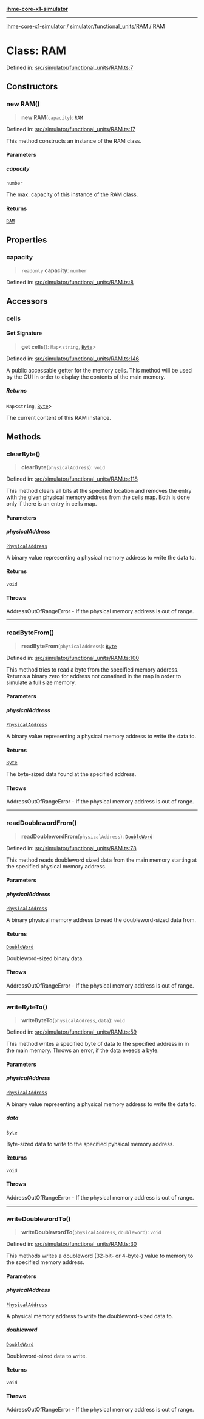 [**ihme-core-x1-simulator**](../../../../README.md)

***

[ihme-core-x1-simulator](../../../../modules.md) / [simulator/functional\_units/RAM](../README.md) / RAM

# Class: RAM

Defined in: [src/simulator/functional\_units/RAM.ts:7](https://github.com/ProgrammIt/CPU-Simulator/blob/5d337ac19330b661110818bd865328f41c53783f/src/simulator/functional_units/RAM.ts#L7)

## Constructors

### new RAM()

> **new RAM**(`capacity`): [`RAM`](RAM.md)

Defined in: [src/simulator/functional\_units/RAM.ts:17](https://github.com/ProgrammIt/CPU-Simulator/blob/5d337ac19330b661110818bd865328f41c53783f/src/simulator/functional_units/RAM.ts#L17)

This method constructs an instance of the RAM class.

#### Parameters

##### capacity

`number`

The max. capacity of this instance of the RAM class.

#### Returns

[`RAM`](RAM.md)

## Properties

### capacity

> `readonly` **capacity**: `number`

Defined in: [src/simulator/functional\_units/RAM.ts:8](https://github.com/ProgrammIt/CPU-Simulator/blob/5d337ac19330b661110818bd865328f41c53783f/src/simulator/functional_units/RAM.ts#L8)

## Accessors

### cells

#### Get Signature

> **get** **cells**(): `Map`\<`string`, [`Byte`](../../../../binary_types/Byte/classes/Byte.md)\>

Defined in: [src/simulator/functional\_units/RAM.ts:146](https://github.com/ProgrammIt/CPU-Simulator/blob/5d337ac19330b661110818bd865328f41c53783f/src/simulator/functional_units/RAM.ts#L146)

A public accessable getter for the memory cells.
This method will be used by the GUI in order to
display the contents of the main memory.

##### Returns

`Map`\<`string`, [`Byte`](../../../../binary_types/Byte/classes/Byte.md)\>

The current content of this RAM instance.

## Methods

### clearByte()

> **clearByte**(`physicalAddress`): `void`

Defined in: [src/simulator/functional\_units/RAM.ts:118](https://github.com/ProgrammIt/CPU-Simulator/blob/5d337ac19330b661110818bd865328f41c53783f/src/simulator/functional_units/RAM.ts#L118)

This method clears all bits at the specified location and removes the entry with the given physical memory
address from the cells map. Both is done only if there is an entry in cells map.

#### Parameters

##### physicalAddress

[`PhysicalAddress`](../../../../binary_types/PhysicalAddress/classes/PhysicalAddress.md)

A binary value representing a physical memory address to write the data to.

#### Returns

`void`

#### Throws

AddressOutOfRangeError - If the physical memory address is out of range.

***

### readByteFrom()

> **readByteFrom**(`physicalAddress`): [`Byte`](../../../../binary_types/Byte/classes/Byte.md)

Defined in: [src/simulator/functional\_units/RAM.ts:100](https://github.com/ProgrammIt/CPU-Simulator/blob/5d337ac19330b661110818bd865328f41c53783f/src/simulator/functional_units/RAM.ts#L100)

This method tries to read a byte from the specified memory address.
Returns a binary zero for address not conatined in the
map in order to simulate a full size memory.

#### Parameters

##### physicalAddress

[`PhysicalAddress`](../../../../binary_types/PhysicalAddress/classes/PhysicalAddress.md)

A binary value representing a physical memory address to write the data to.

#### Returns

[`Byte`](../../../../binary_types/Byte/classes/Byte.md)

The byte-sized data found at the specified address.

#### Throws

AddressOutOfRangeError - If the physical memory address is out of range.

***

### readDoublewordFrom()

> **readDoublewordFrom**(`physicalAddress`): [`DoubleWord`](../../../../binary_types/DoubleWord/classes/DoubleWord.md)

Defined in: [src/simulator/functional\_units/RAM.ts:78](https://github.com/ProgrammIt/CPU-Simulator/blob/5d337ac19330b661110818bd865328f41c53783f/src/simulator/functional_units/RAM.ts#L78)

This method reads doubleword sized data from the main memory starting at the specified physical memory address.

#### Parameters

##### physicalAddress

[`PhysicalAddress`](../../../../binary_types/PhysicalAddress/classes/PhysicalAddress.md)

A binary physical memory address to read the doubleword-sized data from.

#### Returns

[`DoubleWord`](../../../../binary_types/DoubleWord/classes/DoubleWord.md)

Doubleword-sized binary data.

#### Throws

AddressOutOfRangeError - If the physical memory address is out of range.

***

### writeByteTo()

> **writeByteTo**(`physicalAddress`, `data`): `void`

Defined in: [src/simulator/functional\_units/RAM.ts:59](https://github.com/ProgrammIt/CPU-Simulator/blob/5d337ac19330b661110818bd865328f41c53783f/src/simulator/functional_units/RAM.ts#L59)

This method writes a specified byte of data to the specified address in
in the main memory. Throws an error, if the data exeeds a byte.

#### Parameters

##### physicalAddress

[`PhysicalAddress`](../../../../binary_types/PhysicalAddress/classes/PhysicalAddress.md)

A binary value representing a physical memory address to write the data to.

##### data

[`Byte`](../../../../binary_types/Byte/classes/Byte.md)

Byte-sized data to write to the specified pyhsical memory address.

#### Returns

`void`

#### Throws

AddressOutOfRangeError - If the physical memory address is out of range.

***

### writeDoublewordTo()

> **writeDoublewordTo**(`physicalAddress`, `doubleword`): `void`

Defined in: [src/simulator/functional\_units/RAM.ts:30](https://github.com/ProgrammIt/CPU-Simulator/blob/5d337ac19330b661110818bd865328f41c53783f/src/simulator/functional_units/RAM.ts#L30)

This methods writes a doubleword (32-bit- or 4-byte-) value to memory to the specified memory address.

#### Parameters

##### physicalAddress

[`PhysicalAddress`](../../../../binary_types/PhysicalAddress/classes/PhysicalAddress.md)

A physical memory address to write the doubleword-sized data to.

##### doubleword

[`DoubleWord`](../../../../binary_types/DoubleWord/classes/DoubleWord.md)

Doubleword-sized data to write.

#### Returns

`void`

#### Throws

AddressOutOfRangeError - If the physical memory address is out of range.
